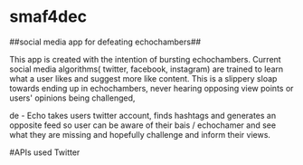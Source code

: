 # smaf4dec

##social media app for defeating echochambers##

This app is created with the intention of bursting echochambers. Current social media algorithms( twitter, facebook, instagram) are trained to learn what a user likes and suggest more like content. This is a slippery sloap towards ending up in echochambers, never hearing opposing view points or users' opinions being challenged,

de - Echo takes users twitter account, finds hashtags and generates an opposite feed so user can be aware of their bais / echochamer and see what they are missing and hopefully challenge and inform their views.

#APIs used
Twitter
